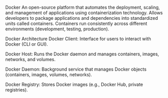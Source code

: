 Docker
An open-source platform that automates the deployment, scaling, and management of applications using containerization technology.
Allows developers to package applications and dependencies into standardized units called containers.
Containers run consistently across different environments (development, testing, production).

Docker Architecture
Docker Client:
Interface for users to interact with Docker (CLI or GUI).

Docker Host:
Runs the Docker daemon and manages containers, images, networks, and volumes.

Docker Daemon:
Background service that manages Docker objects (containers, images, volumes, networks).

Docker Registry:
Stores Docker images (e.g., Docker Hub, private registries).
